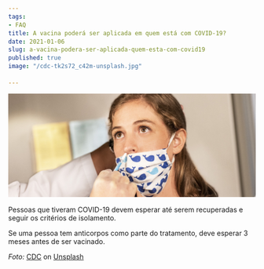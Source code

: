 ```yaml
---
tags:
- FAQ
title: A vacina poderá ser aplicada em quem está com COVID-19?
date: 2021-01-06
slug: a-vacina-podera-ser-aplicada-quem-esta-com-covid19
published: true
image: "/cdc-tk2s72_c42m-unsplash.jpg"

---
```

![](/cdc-tk2s72_c42m-unsplash-rect.jpg)

Pessoas que tiveram COVID-19 devem esperar até serem recuperadas e seguir os critérios de isolamento.

Se uma pessoa tem anticorpos como parte do tratamento, deve esperar 3 meses antes de ser vacinado.

_Foto:_ [CDC](https://unsplash.com/@cdc?utm_source=unsplash&utm_medium=referral&utm_content=creditCopyText) on [Unsplash](https://unsplash.com/s/photos/vaccine?utm_source=unsplash&utm_medium=referral&utm_content=creditCopyText)